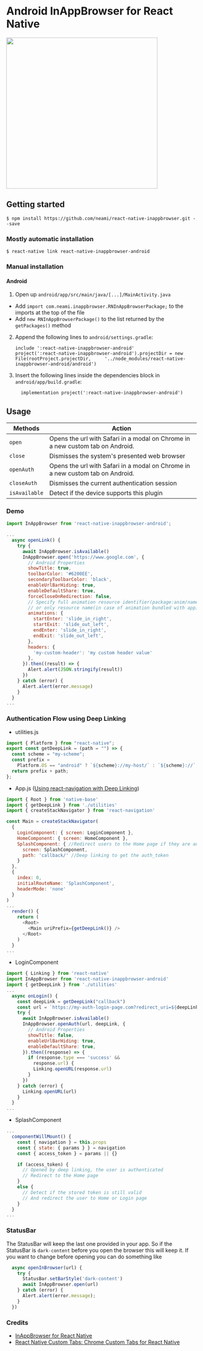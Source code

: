 # Android InAppBrowser for React Native

<img width="400px" src="img/inappbrowser.png">

## Getting started

`$ npm install https://github.com/neami/react-native-inappbrowser.git --save`

### Mostly automatic installation

`$ react-native link react-native-inappbrowser-android`

### Manual installation

#### Android

1.  Open up `android/app/src/main/java/[...]/MainActivity.java`

- Add `import com.neami.inappbrowser.RNInAppBrowserPackage;` to the imports at the top of the file
- Add `new RNInAppBrowserPackage()` to the list returned by the `getPackages()` method

2.  Append the following lines to `android/settings.gradle`:
    ```
    include ':react-native-inappbrowser-android'
    project(':react-native-inappbrowser-android').projectDir = new File(rootProject.projectDir, 	'../node_modules/react-native-inappbrowser-android/android')
    ```
3.  Insert the following lines inside the dependencies block in `android/app/build.gradle`:
    ```
      implementation project(':react-native-inappbrowser-android')
    ```

## Usage

| Methods       | Action                                                                         |
| ------------- | ------------------------------------------------------------------------------ |
| `open`        | Opens the url with Safari in a modal on Chrome in a new custom tab on Android. |
| `close`       | Dismisses the system's presented web browser                                   |
| `openAuth`    | Opens the url with Safari in a modal on Chrome in a new custom tab on Android. |
| `closeAuth`   | Dismisses the current authentication session                                   |
| `isAvailable` | Detect if the device supports this plugin                                      |

### Demo

```javascript
import InAppBrowser from 'react-native-inappbrowser-android';

...
  async openLink() {
    try {
      await InAppBrowser.isAvailable()
      InAppBrowser.open('https://www.google.com', {
        // Android Properties
        showTitle: true,
        toolbarColor: '#6200EE',
        secondaryToolbarColor: 'black',
        enableUrlBarHiding: true,
        enableDefaultShare: true,
        forceCloseOnRedirection: false,
        // Specify full animation resource identifier(package:anim/name)
        // or only resource name(in case of animation bundled with app).
        animations: {
          startEnter: 'slide_in_right',
          startExit: 'slide_out_left',
          endEnter: 'slide_in_right',
          endExit: 'slide_out_left',
        },
        headers: {
          'my-custom-header': 'my custom header value'
        },
      }).then((result) => {
        Alert.alert(JSON.stringify(result))
      })
    } catch (error) {
      Alert.alert(error.message)
    }
  }
...
```

### Authentication Flow using Deep Linking

- utilities.js

```javascript
import { Platform } from "react-native";
export const getDeepLink = (path = "") => {
  const scheme = "my-scheme";
  const prefix =
    Platform.OS == "android" ? `${scheme}://my-host/` : `${scheme}://`;
  return prefix + path;
};
```

- App.js ([Using react-navigation with Deep Linking](https://reactnavigation.org/docs/en/deep-linking.html))

```javascript
import { Root } from 'native-base'
import { getDeepLink } from './utilities'
import { createStackNavigator } from 'react-navigation'

const Main = createStackNavigator(
  {
    LoginComponent: { screen: LoginComponent },
    HomeComponent: { screen: HomeComponent },
    SplashComponent: { //Redirect users to the Home page if they are authenticated, otherwise to Login page...
      screen: SplashComponent,
      path: 'callback/' //Deep linking to get the auth_token
    }
  },
  {
    index: 0,
    initialRouteName: 'SplashComponent',
    headerMode: 'none'
  }
)
...
  render() {
    return (
      <Root>
        <Main uriPrefix={getDeepLink()} />
      </Root>
    )
  }
...
```

- LoginComponent

```javascript
import { Linking } from 'react-native'
import InAppBrowser from 'react-native-inappbrowser-android'
import { getDeepLink } from './utilities'
...
  async onLogin() {
    const deepLink = getDeepLink("callback")
    const url = `https://my-auth-login-page.com?redirect_uri=${deepLink}`
    try {
      await InAppBrowser.isAvailable()
      InAppBrowser.openAuth(url, deepLink, {
        // Android Properties
        showTitle: false,
        enableUrlBarHiding: true,
        enableDefaultShare: true,
      }).then((response) => {
        if (response.type === 'success' &&
          response.url) {
          Linking.openURL(response.url)
        }
      })
    } catch (error) {
      Linking.openURL(url)
    }
  }
...
```

- SplashComponent

```javascript
...
  componentWillMount() {
    const { navigation } = this.props
    const { state: { params } } = navigation
    const { access_token } = params || {}

    if (access_token) {
      // Opened by deep linking, the user is authenticated
      // Redirect to the Home page
    }
    else {
      // Detect if the stored token is still valid
      // And redirect the user to Home or Login page
    }
  }
...
```

### StatusBar

The StatusBar will keep the last one provided in your app. So if the StatusBar is `dark-content` before you open the browser this will keep it. If you want to change before opening you can do something like

```javascript
  async openInBrowser(url) {
    try {
      StatusBar.setBarStyle('dark-content')
      await InAppBrowser.open(url)
    } catch (error) {
      Alert.alert(error.message);
    }
  })
```

### Credits

- [InAppBrowser for React Native](https://github.com/proyecto26/react-native-inappbrowser)
- [React Native Custom Tabs: Chrome Custom Tabs for React Native](https://github.com/droibit/react-native-custom-tabs)

